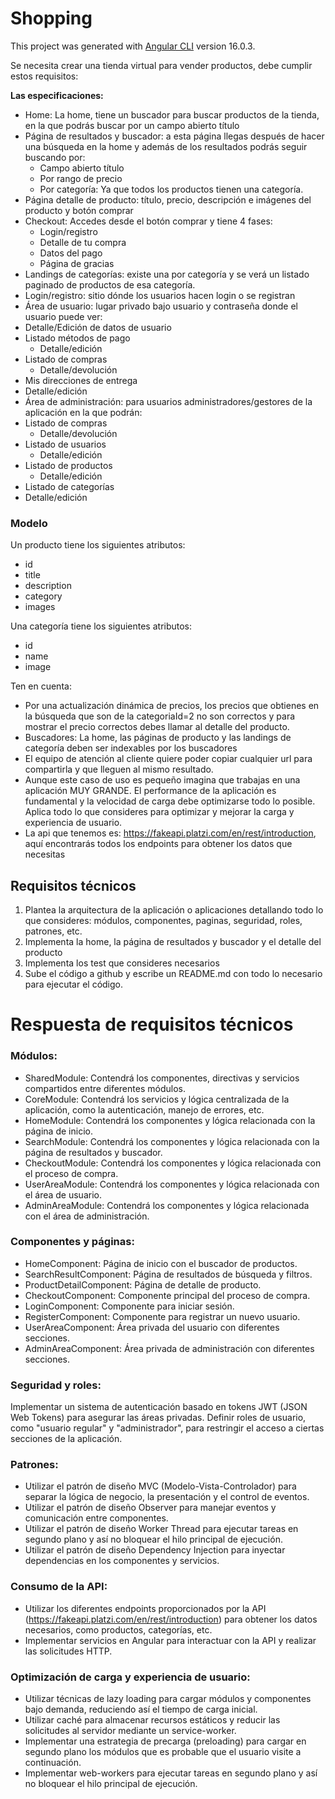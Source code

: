 # Shopping

This project was generated with [Angular CLI](https://github.com/angular/angular-cli) version 16.0.3.

Se necesita crear una tienda virtual para vender productos, debe cumplir estos requisitos:

**Las especificaciones:**

- Home: La home, tiene un buscador para buscar productos de la tienda, en la que podrás buscar por un campo abierto título
- Página de resultados y buscador: a esta página llegas después de hacer una búsqueda en la home y además de los resultados podrás seguir buscando por:
  - Campo abierto título
  - Por rango de precio
  - Por categoría: Ya que todos los productos tienen una categoría.
- Página detalle de producto: título, precio, descripción e imágenes del producto y botón comprar
- Checkout: Accedes desde el botón comprar y tiene 4 fases:
  - Login/registro
  - Detalle de tu compra
  - Datos del pago
  - Página de gracias
- Landings de categorías: existe una por categoría y se verá un listado paginado de productos de esa categoría.
- Login/registro: sitio dónde los usuarios hacen login o se registran
- Área de usuario: lugar privado bajo usuario y contraseña donde el usuario puede ver:
- Detalle/Edición de datos de usuario
- Listado métodos de pago
  - Detalle/edición
- Listado de compras
  - Detalle/devolución
- Mis direcciones de entrega
- Detalle/edición
- Área de administración: para usuarios administradores/gestores de la aplicación en la que podrán:
- Listado de compras
  - Detalle/devolución
- Listado de usuarios
  - Detalle/edición
- Listado de productos
  - Detalle/edición
- Listado de categorías
- Detalle/edición

### Modelo

Un producto tiene los siguientes atributos: 
- id
- title
- description
- category
- images 

Una categoría tiene los siguientes atributos: 
- id
- name
- image

Ten en cuenta:

- Por una actualización dinámica de precios, los precios que obtienes en la búsqueda que son de la categoriaId=2 no son correctos y para mostrar el precio correctos debes llamar al detalle del producto.
- Buscadores: La home, las páginas de producto y las landings de categoría deben ser indexables por los buscadores
- El equipo de atención al cliente quiere poder copiar cualquier url para compartirla y que lleguen al mismo resultado.
- Aunque este caso de uso es pequeño imagina que trabajas en una aplicación MUY GRANDE. El performance de la aplicación es fundamental y la velocidad de carga debe optimizarse todo lo posible. Aplica todo lo que consideres para optimizar y mejorar la carga y experiencia de usuario.
- La api que tenemos es: <https://fakeapi.platzi.com/en/rest/introduction>, aquí encontrarás todos los endpoints para obtener los datos que necesitas

## Requisitos técnicos
1. Plantea la arquitectura de la aplicación o aplicaciones detallando todo lo que consideres: módulos, componentes, paginas, seguridad, roles, patrones, etc.
2. Implementa la home, la página de resultados y buscador y el detalle del producto
3. Implementa los test que consideres necesarios
4. Sube el código a github y escribe un README.md con todo lo necesario para ejecutar el código.


# Respuesta de requisitos técnicos

### Módulos:
- SharedModule: Contendrá los componentes, directivas y servicios compartidos entre diferentes módulos.
- CoreModule: Contendrá los servicios y lógica centralizada de la aplicación, como la autenticación, manejo de errores, etc.
- HomeModule: Contendrá los componentes y lógica relacionada con la página de inicio.
- SearchModule: Contendrá los componentes y lógica relacionada con la página de resultados y buscador.
- CheckoutModule: Contendrá los componentes y lógica relacionada con el proceso de compra.
- UserAreaModule: Contendrá los componentes y lógica relacionada con el área de usuario.
- AdminAreaModule: Contendrá los componentes y lógica relacionada con el área de administración.

### Componentes y páginas:
- HomeComponent: Página de inicio con el buscador de productos.
- SearchResultComponent: Página de resultados de búsqueda y filtros.
- ProductDetailComponent: Página de detalle de producto.
- CheckoutComponent: Componente principal del proceso de compra.
- LoginComponent: Componente para iniciar sesión.
- RegisterComponent: Componente para registrar un nuevo usuario.
- UserAreaComponent: Área privada del usuario con diferentes secciones.
- AdminAreaComponent: Área privada de administración con diferentes secciones.

### Seguridad y roles:
Implementar un sistema de autenticación basado en tokens JWT (JSON Web Tokens) para asegurar las áreas privadas.
Definir roles de usuario, como "usuario regular" y "administrador", para restringir el acceso a ciertas secciones de la aplicación.

### Patrones:
- Utilizar el patrón de diseño MVC (Modelo-Vista-Controlador) para separar la lógica de negocio, la presentación y el control de eventos.
- Utilizar el patrón de diseño Observer para manejar eventos y comunicación entre componentes.
- Utilizar el patrón de diseño Worker Thread para ejecutar tareas en segundo plano y así no bloquear el hilo principal de ejecución.
- Utilizar el patrón de diseño Dependency Injection para inyectar dependencias en los componentes y servicios.

### Consumo de la API:
- Utilizar los diferentes endpoints proporcionados por la API (https://fakeapi.platzi.com/en/rest/introduction) para obtener los datos necesarios, como productos, categorías, etc.
- Implementar servicios en Angular para interactuar con la API y realizar las solicitudes HTTP.

### Optimización de carga y experiencia de usuario:
- Utilizar técnicas de lazy loading para cargar módulos y componentes bajo demanda, reduciendo así el tiempo de carga inicial.
- Utilizar caché para almacenar recursos estáticos y reducir las solicitudes al servidor mediante un service-worker.
- Implementar una estrategia de precarga (preloading) para cargar en segundo plano los módulos que es probable que el usuario visite a continuación.
- Implementar web-workers para ejecutar tareas en segundo plano y así no bloquear el hilo principal de ejecución.
